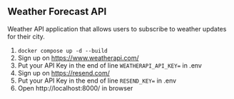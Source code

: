 ## Weather Forecast API

Weather API application that allows users to subscribe to weather updates for their city.

1. `docker compose up -d --build`
2. Sign up on https://www.weatherapi.com/
3. Put your API Key in the end of line `WEATHERAPI_API_KEY=` in .env
4. Sign up on https://resend.com/
5. Put your API Key in the end of line `RESEND_KEY=` in .env
6. Open http://localhost:8000/ in browser
